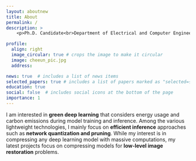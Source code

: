 ```yaml
---
layout: aboutnew
title: About
permalink: /
description: >
    <p>Ph.D. Candidate<br>Department of Electrical and Computer Engineering, Seoul National University</p>

profile:
  align: right
  image_circular: true # crops the image to make it circular
  image: cheeun_pic.jpg
  address: 

news: true  # includes a list of news items
selected_papers: true # includes a list of papers marked as "selected={true}"
education: true
social: false  # includes social icons at the bottom of the page
importance: 1
---
```


I am interested in **green deep learning** that considers energy usage and carbon emissions during model training and inference. Among the various lightweight technologies, I mainly focus on **efficient inference** approaches such as **network quantization and pruning**. While my interest is in compressing any deep learning model with massive computations, my latest projects focus on compressing models for **low-level image restoration** problems.